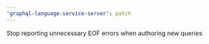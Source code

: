 ```yaml
---
'graphql-language-service-server': patch
---
```


Stop reporting unnecessary EOF errors when authoring new queries
